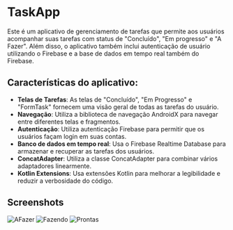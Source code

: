 
# TaskApp

Este é um aplicativo de gerenciamento de tarefas que permite aos usuários acompanhar suas tarefas com status de "Concluído", "Em progresso" e "A Fazer". Além disso, o aplicativo também inclui autenticação de usuário utilizando o Firebase e a base de dados em tempo real também do Firebase.

## Características do aplicativo:

- **Telas de Tarefas**: As telas de "Concluído", "Em Progresso" e "FormTask" fornecem uma visão geral de todas as tarefas do usuário.
- **Navegação**: Utiliza a biblioteca de navegação AndroidX para navegar entre diferentes telas e fragmentos.
- **Autenticação**: Utiliza autenticação Firebase para permitir que os usuários façam login em suas contas.
- **Banco de dados em tempo real**: Usa o Firebase Realtime Database para armazenar e recuperar as tarefas dos usuários.
- **ConcatAdapter**: Utiliza a classe ConcatAdapter para combinar vários adaptadores linearmente.
- **Kotlin Extensions**: Usa extensões Kotlin para melhorar a legibilidade e reduzir a verbosidade do código.

## Screenshots

![AFazer](https://github.com/MarcosAndre28/TaskApp/assets/34040590/c51077a6-63eb-4fbc-89af-809ce2a98826)
![Fazendo](https://github.com/MarcosAndre28/TaskApp/assets/34040590/2fc7b902-0009-4037-b2b5-64571faaebae)
![Prontas](https://github.com/MarcosAndre28/TaskApp/assets/34040590/f45dd434-9fa6-41a1-a8b9-93b23c45879c)



